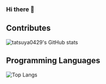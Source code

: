 ### Hi there 👋

<!--
**tatsuya0429/tatsuya0429** is a ✨ _special_ ✨ repository because its `README.md` (this file) appears on your GitHub profile.

Here are some ideas to get you started:

- 🔭 I’m currently working on ...
- 🌱 I’m currently learning ...
- 👯 I’m looking to collaborate on ...
- 🤔 I’m looking for help with ...
- 💬 Ask me about ...
- 📫 How to reach me: ...
- 😄 Pronouns: ...
- ⚡ Fun fact: ...
-->

## Contributes
![tatsuya0429's GitHub stats](https://github-readme-stats.vercel.app/api?username=tatsuya0429&count_private=true&show_icons=true)

## Programming Languages

![Top Langs](https://github-readme-stats.vercel.app/api/top-langs/?username=tatsuya0429&layout=compact&count_private=true&hide=html,css&langs_count=10)
